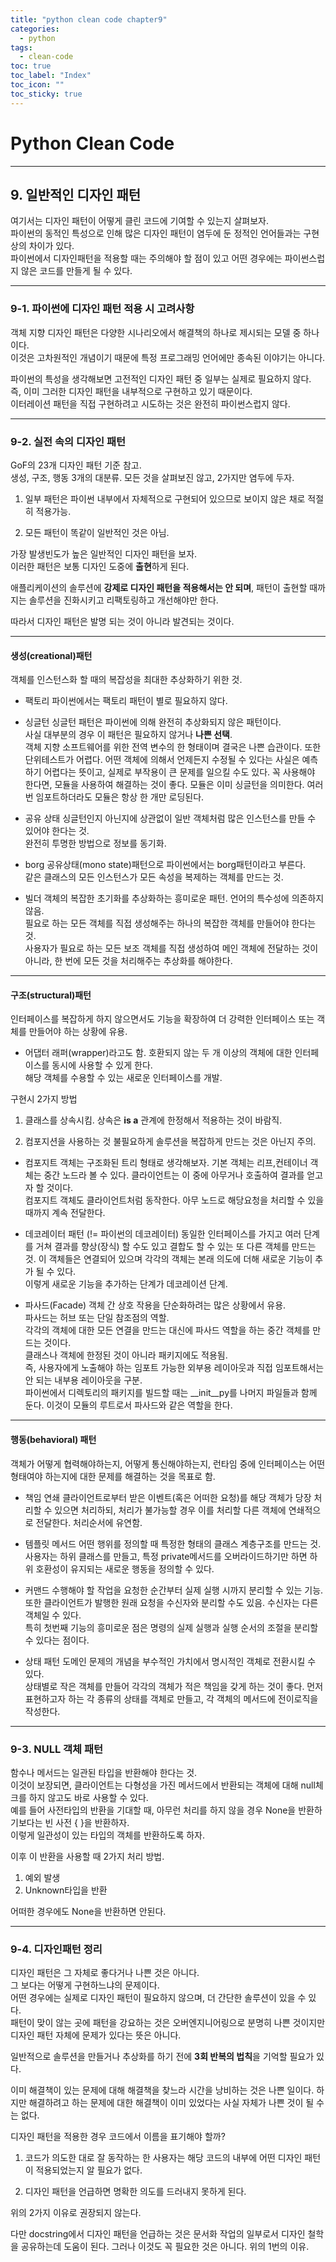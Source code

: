 ```yaml
---
title: "python clean code chapter9"
categories:
  - python
tags:
  - clean-code
toc: true
toc_label: "Index"
toc_icon: ""
toc_sticky: true
---
```

# Python Clean Code

---

## 9. 일반적인 디자인 패턴

여기서는 디자인 패턴이 어떻게 클린 코드에 기여할 수 있는지 살펴보자.  
파이썬의 동적인 특성으로 인해 많은 디자인 패턴이 염두에 둔 정적인 언어들과는 구현상의 차이가 있다.  
파이썬에서 디자인패턴을 적용할 때는 주의해야 할 점이 있고 어떤 경우에는 파이썬스럽지 않은 코드를 만들게 될 수 있다.

---

### 9-1. 파이썬에 디자인 패턴 적용 시 고려사항

객체 지향 디자인 패턴은 다양한 시나리오에서 해결책의 하나로 제시되는 모델 중 하나이다.  
이것은 고차원적인 개념이기 때문에 특정 프로그래밍 언어에만 종속된 이야기는 아니다.

파이썬의 특성을 생각해보면 고전적인 디자인 패턴 중 일부는 실제로 필요하지 않다.  
즉, 이미 그러한 디자인 패턴을 내부적으로 구현하고 있기 때문이다.  
이터레이션 패턴을 직접 구현하려고 시도하는 것은 완전히 파이썬스럽지 않다.


---

### 9-2. 실전 속의 디자인 패턴

GoF의 23개 디자인 패턴 기준 참고.  
생성, 구조, 행동 3개의 대분류.
모든 것을 살펴보진 않고, 2가지만 염두에 두자.

1. 일부 패턴은 파이썬 내부에서 자체적으로 구현되어 있으므로 보이지 않은 채로 적절히 적용가능.

2. 모든 패턴이 똑같이 일반적인 것은 아님.

가장 발생빈도가 높은 일반적인 디자인 패턴을 보자.  
이러한 패턴은 보통 디자인 도중에 **출현**하게 된다.

애플리케이션의 솔루션에 **강제로 디자인 패턴을 적용해서는 안 되며**, 패턴이 출현할 때까지는 솔루션을 진화시키고 리팩토링하고 개선해야만 한다.

따라서 디자인 패턴은 발명 되는 것이 아니라 발견되는 것이다.

---
#### 생성(creational)패턴

객체를 인스턴스화 할 때의 복잡성을 최대한 추상화하기 위한 것.  

+ 팩토리
파이썬에서는 팩토리 패턴이 별로 필요하지 않다.

+ 싱글턴
싱글턴 패턴은 파이썬에 의해 완전히 추상화되지 않은 패턴이다.  
사실 대부분의 경우 이 패턴은 필요하지 않거나 **나쁜 선택**.  
객체 지향 소프트웨어를 위한 전역 변수의 한 형태이며 결국은 나쁜 습관이다. 또한 단위테스트가 어렵다. 어떤 객체에 의해서 언제든지 수정될 수 있다는 사실은 예측하기 어렵다는 뜻이고, 실제로 부작용이 큰 문제를 일으킬 수도 있다.
꼭 사용해야 한다면, 모듈을 사용하여 해결하는 것이 좋다.
모듈은 이미 싱글턴을 의미한다. 여러번 임포트하더라도 모듈은 항상 한 개만 로딩된다.

+ 공유 상태
싱글턴인지 아닌지에 상관없이 일반 객체처럼 많은 인스턴스를 만들 수 있어야 한다는 것.  
완전히 투명한 방법으로 정보를 동기화.

+ borg
공유상태(mono state)패턴으로 파이썬에서는 borg패턴이라고 부른다.  
같은 클래스의 모든 인스턴스가 모든 속성을 복제하는 객체를 만드는 것.

+ 빌더
객체의 복잡한 초기화를 추상화하는 흥미로운 패턴. 언어의 특수성에 의존하지 않음.  
필요로 하는 모든 객체를 직접 생성해주는 하나의 복잡한 객체를 만들어야 한다는 것.  
사용자가 필요로 하는 모든 보조 객체를 직접 생성하여 메인 객체에 전달하는 것이 아니라, 한 번에 모든 것을 처리해주는 추상화를 해야한다.

---
#### 구조(structural)패턴

인터페이스를 복잡하게 하지 않으면서도 기능을 확장하여 더 강력한 인터페이스 또는 객체를 만들어야 하는 상황에 유용.

+ 어댑터
래퍼(wrapper)라고도 함. 호환되지 않는 두 개 이상의 객체에 대한 인터페이스를 동시에 사용할 수 있게 한다.  
해당 객체를 수용할 수 있는 새로운 인터페이스를 개발.

구현시 2가지 방법
1. 클래스를 상속시킴.
상속은 **is a** 관계에 한정해서 적용하는 것이 바람직.

2. 컴포지션을 사용하는 것
불필요하게 솔루션을 복잡하게 만드는 것은 아닌지 주의.

+ 컴포지트
객체는 구조화된 트리 형태로 생각해보자. 기본 객체는 리프,컨테이너 객체는 중간 노드라 볼 수 있다. 클라이언트는 이 중에 아무거나 호출하여 결과를 얻고자 할 것이다.  
컴포지트 객체도 클라이언트처럼 동작한다.
아무 노드로 해당요청을 처리할 수 있을 때까지 계속 전달한다.

+ 데코레이터 패턴 (!= 파이썬의 데코레이터)
동일한 인터페이스를 가지고 여러 단계를 거쳐 결과를 향상(장식) 할 수도 있고 결합도 할 수 있는 또 다른 객체를 만드는 것. 이 객체들은 연결되어 있으며 각각의 객체는 본래 의도에 더해 새로운 기능이 추가 될 수 있다.  
이렇게 새로운 기능을 추가하는 단계가 데코레이션 단계.

+ 파사드(Facade)
객체 간 상호 작용을 단순화하려는 많은 상황에서 유용.  
파사드는 허브 또는 단일 참조점의 역할.  
각각의 객체에 대한 모든 연결을 만드는 대신에 파사드 역할을 하는 중간 객체를 만드는 것이다.  
클래스나 객체에 한정된 것이 아니라 패키지에도 적용됨.  
즉, 사용자에게 노출해야 하는 임포트 가능한 외부용 레이아웃과 직접 임포트해서는 안 되는 내부용 레이아웃을 구분.  
파이썬에서 디렉토리의 패키지를 빌드할 때는 __init__py를 나머지 파일들과 함께 둔다. 이것이 모듈의 루트로서 파사드와 같은 역할을 한다.

---
#### 행동(behavioral) 패턴

객체가 어떻게 협력해야하는지, 어떻게 통신해야하는지, 런타임 중에 인터페이스는 어떤 형태여야 하는지에 대한 문제를 해결하는 것을 목표로 함.

+ 책임 연쇄 
클라이언트로부터 받은 이벤트(혹은 어떠한 요청)를 해당 객체가 당장 처리할 수 있으면 처리하되, 처리가 불가능할 경우 이를 처리할 다른 객체에 연쇄적으로 전달한다.
처리순서에 유연함.

+ 템플릿 메서드
어떤 행위를 정의할 때 특정한 형태의 클래스 계층구조를 만드는 것.  
사용자는 하위 클래스를 만들고, 특정 private메서드를 오버라이드하기만 하면 하위 호환성이 유지되는 새로운 행동을 정의할 수 있다.

+ 커맨드
수행해야 할 작업을 요청한 순간부터 실제 실행 시까지 분리할 수 있는 기능. 또한 클라이언트가 발행한 원래 요청을 수신자와 분리할 수도 있음. 수신자는 다른 객체일 수 있다.  
특히 첫번째 기능의 흥미로운 점은 명령의 실제 실행과 실행 순서의 조절을 분리할 수 있다는 점이다.  

+ 상태 패턴
도메인 문제의 개념을 부수적인 가치에서 명시적인 객체로 전환시킬 수 있다.  
상태별로 작은 객체를 만들어 각각의 객체가 적은 책임을 갖게 하는 것이 좋다. 먼저 표현하고자 하는 각 종류의 상태를 객체로 만들고, 각 객체의 메서드에 전이로직을 작성한다.

---
### 9-3. NULL 객체 패턴

함수나 메서드는 일관된 타입을 반환해야 한다는 것.  
이것이 보장되면, 클라이언트는 다형성을 가진 메서드에서 반환되는 객체에 대해 null체크를 하지 않고도 바로 사용할 수 있다.  
예를 들어 사전타입의 반환을 기대할 때, 아무런 처리를 하지 않을 경우 None을 반환하기보다는 빈 사전 { }을 반환하자.  
이렇게 일관성이 있는 타입의 객체를 반환하도록 하자.  

이후 이 반환을 사용할 때 2가지 처리 방법.
1. 예외 발생
2. Unknown타입을 반환

어떠한 경우에도 None을 반환하면 안된다.

---

### 9-4. 디자인패턴 정리

디자인 패턴은 그 자체로 좋다거나 나쁜 것은 아니다.  
그 보다는 어떻게 구현하느냐의 문제이다.  
어떤 경우에는 실제로 디자인 패턴이 필요하지 않으며, 더 간단한 솔루션이 있을 수 있다.  
패턴이 맞이 않는 곳에 패턴을 강요하는 것은 오버엔지니어링으로 분명히 나쁜 것이지만 디자인 패턴 자체에 문제가 있다는 뜻은 아니다.

일반적으로 솔루션을 만들거나 추상화를 하기 전에 **3회 반복의 법칙**을 기억할 필요가 있다.

이미 해결책이 있는 문제에 대해 해결책을 찾느라 시간을 낭비하는 것은 나쁜 일이다. 하지만 해결하려고 하는 문제에 대한 해결책이 이미 있었다는 사실 자체가 나쁜 것이 될 수는 없다.

디자인 패턴을 적용한 경우 코드에서 이름을 표기해야 할까?

1. 코드가 의도한 대로 잘 동작하는 한 사용자는 해당 코드의 내부에 어떤 디자인 패턴이 적용되었는지 알 필요가 없다.

2. 디자인 패턴을 언급하면 명확한 의도를 드러내지 못하게 된다.

위의 2가지 이유로 권장되지 않는다.

다만 docstring에서 디자인 패턴을 언급하는 것은 문서화 작업의 일부로서 디자인 철학을 공유하는데 도움이 된다.
그러나 이것도 꼭 필요한 것은 아니다. 위의 1번의 이유.
